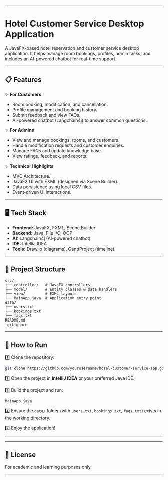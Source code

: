 
---

# Hotel Customer Service Desktop Application

A JavaFX-based hotel reservation and customer service desktop application.
It helps manage room bookings, profiles, admin tasks, and includes an AI-powered chatbot for real-time support.

---

## 📋 Features

✨ **For Customers**

* Room booking, modification, and cancellation.
* Profile management and booking history.
* Submit feedback and view FAQs.
* AI-powered chatbot (Langchain4j) to answer common questions.

✨ **For Admins**

* View and manage bookings, rooms, and customers.
* Handle modification requests and customer enquiries.
* Manage FAQs and update knowledge base.
* View ratings, feedback, and reports.

✨ **Technical Highlights**

* MVC Architecture.
* JavaFX UI with FXML (designed via Scene Builder).
* Data persistence using local CSV files.
* Event-driven UI interactions.

---

## 🖥️ Tech Stack

* **Frontend:** JavaFX, FXML, Scene Builder
* **Backend:** Java, File I/O, OOP
* **AI:** Langchain4j (AI-powered chatbot)
* **IDE:** IntelliJ IDEA
* **Tools:** Draw\.io (diagrams), GanttProject (timeline)

---

## 📂 Project Structure

```
src/
├── controller/   # JavaFX controllers
├── model/        # Entity classes & data handlers
├── view/         # FXML layouts
├── MainApp.java  # Application entry point
data/
├── users.txt
├── bookings.txt
├── faqs.txt
README.md
.gitignore
```

---

## 🚀 How to Run

1️⃣ Clone the repository:

```bash
git clone https://github.com/yourusername/hotel-customer-service-app.git
```

2️⃣ Open the project in **IntelliJ IDEA** or your preferred Java IDE.

3️⃣ Build the project and run:

```
MainApp.java
```

4️⃣ Ensure the `data/` folder (with `users.txt`, `bookings.txt`, `faqs.txt`) exists in the working directory.

5️⃣ Enjoy the application!

---

---

## 📖 License

For academic and learning purposes only.

---

